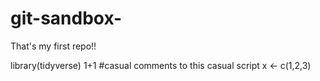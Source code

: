 # git-sandbox-
That's my first repo!!

library(tidyverse) 
1+1
#casual comments to this casual script
x <- c(1,2,3)
